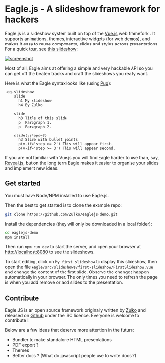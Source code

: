 # Eagle.js - A slideshow framework for hackers

Eagle.js is a slideshow system built on top of the [Vue.js](https://vuejs.org/) web framefork .
It supports animations, themes, interactive widgets (for web demos),
and makes it easy to reuse components, slides and styles across presentations. For a quick tour, see [this slideshow](https://zulko.github.io/eaglejs-demo/#/introducing-eagle):

[![screenshot](https://raw.githubusercontent.com/Zulko/eagle.js/master/screenshot.jpg)](https://zulko.github.io/eaglejs-demo/#/introducing-eagle)

Most of all, Eagle aims at offering a simple and very hackable API so you
can get off the beaten tracks and craft the slideshows you really want.

Here is what the Eagle syntax looks like (using [Pug](https://pugjs.org/api/getting-started.html)):
```pug
.eg-slideshow
    slide
      h1 My slideshow
      h4 By Zulko

    slide
      h3 Title of this slide
      p  Paragraph 1.
      p  Paragraph 2.

    slide(:steps=3)
      h3 Slide with bullet points
      p(v-if='step >= 2') This will appear first.
      p(v-if='step >= 3') This will appear second.
```

If you are not familiar with Vue.js you will find Eagle harder to use than, say, [Reveal.js](https://github.com/hakimel/reveal.js/), but on the long term Eagle makes it easier to organize your slides and implement new ideas.

## Get started

You must have Node/NPM installed to use Eagle.js.

Then the best to get started is to clone the example repo:
``` bash
git clone https://github.com/Zulko/eaglejs-demo.git
```

Install the dependencies (they will only be downloaded in a local folder):
```bash
cd eaglejs-demo
npm install
```

Then run ```npm run dev``` to start the server, and open your browser at [http://localhost:8080](http://localhost:8080) to see the slideshows.

To start editing, click on ``My first slideshow`` to display this slideshow, then open the file ``eagle/src/slideshows/first-slideshow/FirstSlideshow.vue`` and change the content of the first slide. Observe the changes happen automatically in your browser. The only times you need to refresh the page is when you add remove or add slides to the presentation.

## Contribute

Eagle.JS is an open source framework originally written by [Zulko](https://github.com/Zulko) and released on [Github](https://github.com/Zulko/eagle.js) under the ISC licence. Everyone is welcome to contribute !

Below are a few ideas that deserve more attention in the future:

- Bundler to make standalone HTML presentations
- PDF export ?
- Themes
- Better docs ? (What do javascript people use to write docs ?)
